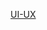 <a href="https://www.figma.com/proto/TUCOYheRZjoK58AhvaYazK/QUIZ?node-id=1-3&p=f&t=nWAcoVfKSsBL47Lv-1&scaling=scale-down&content-scaling=fixed&page-id=0%3A1&starting-point-node-id=1%3A3">UI-UX</a>
